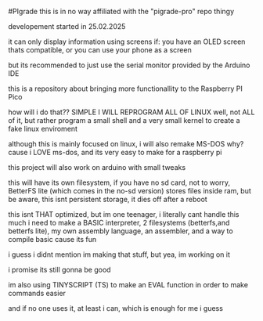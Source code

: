 #PIgrade
this is in no way affiliated with the "pigrade-pro" repo thingy

developement started in 25.02.2025

it can only display information using screens if:
 you have an OLED screen thats compatible, or
 you can use your phone as a screen

but its recommended to just use the serial monitor provided by the Arduino IDE

this is a repository about bringing more functionallity to the Raspberry PI Pico

how will i do that??
SIMPLE
I WILL REPROGRAM ALL OF LINUX
well, not ALL of it, but rather program a small shell and a very small kernel to create a fake linux enviroment

although this is mainly focused on linux, i will also remake MS-DOS
why?
cause i LOVE ms-dos, and its very easy to make for a raspberry pi

this project will also work on arduino with small tweaks

this will have its own filesystem, if you have no sd card, not to worry, BetterFS lite (which comes in the no-sd version) stores files inside ram, but be aware, this isnt persistent storage, it dies off after a reboot

this isnt THAT optimized, but im one teenager, i literally cant handle this much
i need to make a BASIC interpreter, 2 filesystems (betterfs,and betterfs lite), my own assembly language, an assembler, and a way to compile basic cause its fun

i guess i didnt mention im making that stuff, but yea, im working on it

i promise its still gonna be good

im also using TINYSCRIPT (TS) to make an EVAL function in order to make commands easier

and if no one uses it, at least i can, which is enough for me i guess